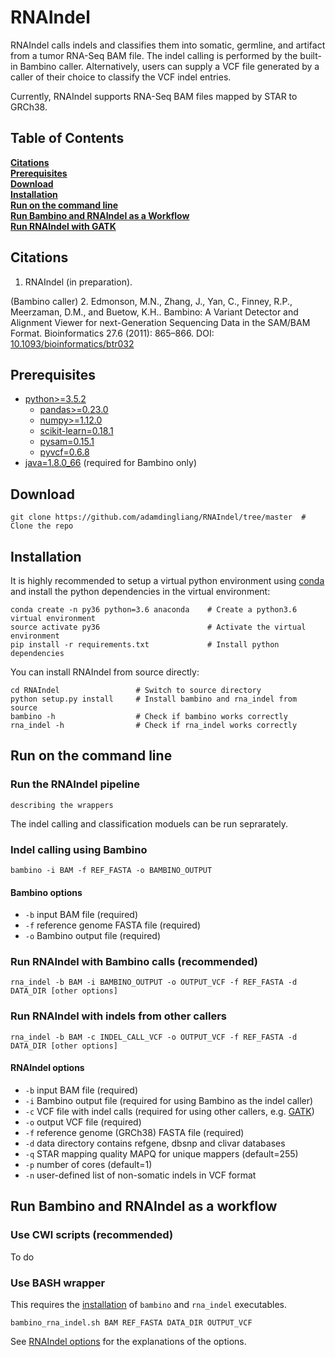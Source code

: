 # RNAIndel
RNAIndel calls indels and classifies them into somatic, germline, and artifact 
from a tumor RNA-Seq BAM file. The indel calling is performed by the built-in 
Bambino caller. Alternatively, users can supply a VCF file generated by a caller
of their choice to classify the VCF indel entries. 

Currently, RNAIndel supports RNA-Seq BAM files mapped by STAR to GRCh38.   

## Table of Contents
**[Citations](#citations)**<br>
**[Prerequisites](#prerequisites)**<br>
**[Download](#download)**<br>
**[Installation](#installation)**<br>
**[Run on the command line](#run-on-the-command-line)**<br>
**[Run Bambino and RNAIndel as a Workflow](#run-bambino-and-rnaindel-as-a-workflow)**<br>
**[Run RNAIndel with GATK](#run-rnaindel-with-gatk)**<br>


## Citations
1. RNAIndel (in preparation).

(Bambino caller) 
2. Edmonson, M.N., Zhang, J., Yan, C., Finney, R.P., Meerzaman, D.M., and Buetow, K.H.. Bambino: A Variant Detector 
and Alignment Viewer for next-Generation Sequencing Data in 
the SAM/BAM Format. Bioinformatics 27.6 (2011): 865–866. 
DOI: [10.1093/bioinformatics/btr032](https://www.ncbi.nlm.nih.gov/pmc/articles/PMC3051333/)

## Prerequisites
* [python>=3.5.2](https://www.python.org/downloads/)
    * [pandas>=0.23.0](https://pandas.pydata.org/)
    * [numpy>=1.12.0](https://www.scipy.org/scipylib/download.html)
    * [scikit-learn=0.18.1](http://scikit-learn.org/stable/install.html#)
    * [pysam=0.15.1](https://pysam.readthedocs.io/en/latest/index.html)
    * [pyvcf=0.6.8](https://pyvcf.readthedocs.io/en/latest/index.html)
* [java=1.8.0_66](https://www.java.com/en/download/) (required for Bambino only)


## Download
```
git clone https://github.com/adamdingliang/RNAIndel/tree/master  # Clone the repo
```


## Installation
It is highly recommended to setup a virtual python environment using [conda](https://conda.io/docs/) and install 
the python dependencies in the virtual environment:
```
conda create -n py36 python=3.6 anaconda    # Create a python3.6 virtual environment
source activate py36                        # Activate the virtual environment
pip install -r requirements.txt             # Install python dependencies
```

You can install RNAIndel from source directly:
```
cd RNAIndel                 # Switch to source directory
python setup.py install     # Install bambino and rna_indel from source
bambino -h                  # Check if bambino works correctly
rna_indel -h                # Check if rna_indel works correctly
```


## Run on the command line

### Run the RNAIndel pipeline
```
describing the wrappers
```

The indel calling and classification moduels can be run seprarately.
### Indel calling using Bambino
```
bambino -i BAM -f REF_FASTA -o BAMBINO_OUTPUT
```

#### Bambino options
* ```-b``` input BAM file (required)
* ```-f``` reference genome FASTA file (required)
* ```-o``` Bambino output file (required)

### Run RNAIndel with Bambino calls (recommended)
```
rna_indel -b BAM -i BAMBINO_OUTPUT -o OUTPUT_VCF -f REF_FASTA -d DATA_DIR [other options]
```

### Run RNAIndel with indels from other callers
```
rna_indel -b BAM -c INDEL_CALL_VCF -o OUTPUT_VCF -f REF_FASTA -d DATA_DIR [other options]
```

#### RNAIndel options
* ```-b``` input BAM file (required)
* ```-i``` Bambino output file (required for using Bambino as the indel caller)
* ```-c``` VCF file with indel calls (required for using other callers, e.g. [GATK](https://software.broadinstitute.org/gatk/))
* ```-o``` output VCF file (required)
* ```-f``` reference genome (GRCh38) FASTA file (required)
* ```-d``` data directory contains refgene, dbsnp and clivar databases
* ```-q``` STAR mapping quality MAPQ for unique mappers (default=255)
* ```-p``` number of cores (default=1)
* ```-n``` user-defined list of non-somatic indels in VCF format
<!--
* ```-r``` [refgene](https://www.ncbi.nlm.nih.gov/refseq/) coding exon database
* ```-d``` indels on [dbSNP database](https://www.ncbi.nlm.nih.gov/snp) in vcf format
* ```-l``` [ClinVar database](https://www.ncbi.nlm.nih.gov/clinvar/)
* ```-m``` directory with trained random forest models -->


## Run Bambino and RNAIndel as a workflow
### Use CWl scripts (recommended)
To do

### Use BASH wrapper
This requires the [installation](#installation) of `bambino` and `rna_indel` executables.
```
bambino_rna_indel.sh BAM REF_FASTA DATA_DIR OUTPUT_VCF
```
See [RNAIndel options](#rnaindel-options) for the explanations of the options.
